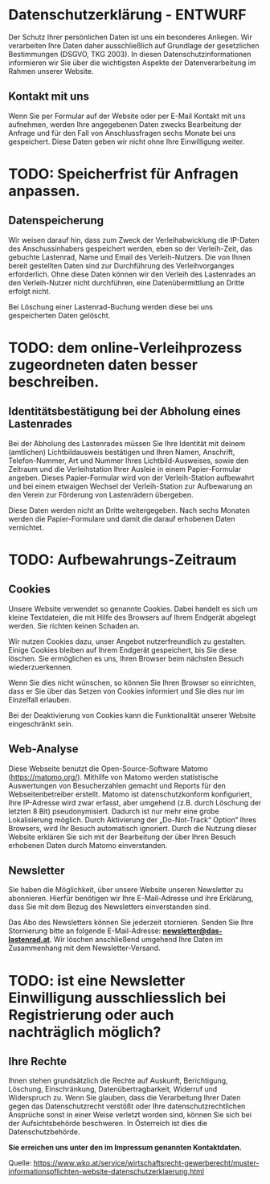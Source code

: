 # Datenschutzerklärung - ENTWURF

Der Schutz Ihrer persönlichen Daten ist uns ein besonderes Anliegen. Wir verarbeiten Ihre Daten daher ausschließlich auf Grundlage der gesetzlichen Bestimmungen (DSGVO, TKG 2003). In diesen Datenschutzinformationen informieren wir Sie über die wichtigsten Aspekte der Datenverarbeitung im Rahmen unserer Website.


## Kontakt mit uns

Wenn Sie per Formular auf der Website oder per E-Mail Kontakt mit uns aufnehmen, werden Ihre angegebenen Daten zwecks Bearbeitung der Anfrage und für den Fall von Anschlussfragen sechs Monate bei uns gespeichert. Diese Daten geben wir nicht ohne Ihre Einwilligung weiter.

# TODO: Speicherfrist für Anfragen anpassen.


## Datenspeicherung

Wir weisen darauf hin, dass zum Zweck der Verleihabwicklung die IP-Daten des Anschussinhabers gespeichert werden, eben so der Verleih-Zeit, das gebuchte Lastenrad,  Name und Email des Verleih-Nutzers. Die von Ihnen bereit gestellten Daten sind zur Durchführung des Verleihvorganges erforderlich. Ohne diese Daten können wir den Verleih des Lastenrades an den Verleih-Nutzer nicht durchführen, eine Datenübermittlung an Dritte erfolgt nicht.

Bei Löschung einer Lastenrad-Buchung werden diese bei uns gespeicherten Daten gelöscht.

# TODO: dem online-Verleihprozess zugeordneten daten besser beschreiben.


## Identitätsbestätigung bei der Abholung eines Lastenrades

Bei der Abholung des Lastenrades müssen Sie Ihre Identität mit deinem (amtlichen) Lichtbildausweis bestätigen und Ihren Namen, Anschrift, Telefon-Nummer, Art und Nummer Ihres Lichtbild-Ausweises, sowie den Zeitraum und die Verleihstation Ihrer Ausleie in einem Papier-Formular angeben. Dieses Papier-Formular wird von der Verleih-Station aufbewahrt und bei einem etwaigen Wechsel der Verleih-Station zur Aufbewarung an den Verein zur Förderung von Lastenrädern übergeben. 

Diese Daten werden nicht an Dritte weitergegeben. Nach sechs Monaten werden die Papier-Formulare und damit die darauf erhobenen Daten vernichtet.

# TODO: Aufbewahrungs-Zeitraum 



## Cookies

Unsere Website verwendet so genannte Cookies. Dabei handelt es sich um kleine Textdateien, die mit Hilfe des Browsers auf Ihrem Endgerät abgelegt werden. Sie richten keinen Schaden an.

Wir nutzen Cookies dazu, unser Angebot nutzerfreundlich zu gestalten. Einige Cookies bleiben auf Ihrem Endgerät gespeichert, bis Sie diese löschen. Sie ermöglichen es uns, Ihren Browser beim nächsten Besuch wiederzuerkennen.

Wenn Sie dies nicht wünschen, so können Sie Ihren Browser so einrichten, dass er Sie über das Setzen von Cookies informiert und Sie dies nur im Einzelfall erlauben.

Bei der Deaktivierung von Cookies kann die Funktionalität unserer Website eingeschränkt sein.

## Web-Analyse

Diese Webseite benutzt die Open-Source-Software Matomo (https://matomo.org/). Mithilfe von Matomo werden statistische Auswertungen von Besucherzahlen gemacht und Reports für den Webseitenbetreiber erstellt. Matomo ist datenschutzkonform konfiguriert, Ihre IP-Adresse wird zwar erfasst, aber umgehend (z.B. durch Löschung der letzten 8 Bit) pseudonymisiert. Dadurch ist nur mehr eine grobe Lokalisierung möglich. Durch Aktivierung der „Do-Not-Track“ Option“ Ihres Browsers, wird Ihr Besuch automatisch ignoriert. Durch die  Nutzung dieser Website erklären Sie sich mit der Bearbeitung der über Ihren Besuch erhobenen Daten durch Matomo einverstanden.


## Newsletter

Sie haben die Möglichkeit, über unsere Website unseren Newsletter zu abonnieren. Hierfür benötigen wir Ihre E-Mail-Adresse und ihre Erklärung, dass Sie mit dem Bezug des Newsletters einverstanden sind.

Das Abo des Newsletters können Sie jederzeit stornieren. Senden Sie Ihre Stornierung bitte an folgende E-Mail-Adresse: **newsletter@das-lastenrad.at**. Wir löschen anschließend umgehend Ihre Daten im Zusammenhang mit dem Newsletter-Versand.

# TODO: ist eine Newsletter Einwilligung ausschliesslich bei Registrierung oder auch nachträglich möglich?

## Ihre Rechte

Ihnen stehen grundsätzlich die Rechte auf Auskunft, Berichtigung, Löschung, Einschränkung, Datenübertragbarkeit, Widerruf und Widerspruch zu. Wenn Sie glauben, dass die Verarbeitung Ihrer Daten gegen das Datenschutzrecht verstößt oder Ihre datenschutzrechtlichen Ansprüche sonst in einer Weise verletzt worden sind, können Sie sich bei der Aufsichtsbehörde beschweren. In Österreich ist dies die Datenschutzbehörde.

**Sie erreichen uns unter den im Impressum genannten Kontaktdaten.**

Quelle: 
https://www.wko.at/service/wirtschaftsrecht-gewerberecht/muster-informationspflichten-website-datenschutzerklaerung.html
